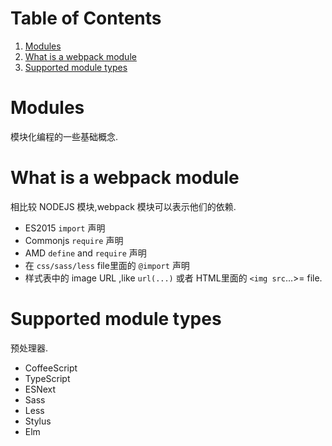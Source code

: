 
# Table of Contents

1.  [Modules](#org7bfaa66)
2.  [What is a webpack module](#org0a3bbd1)
3.  [Supported module types](#orge88ade3)


<a id="org7bfaa66"></a>

# Modules

模块化编程的一些基础概念.


<a id="org0a3bbd1"></a>

# What is a webpack module

相比较 NODEJS 模块,webpack 模块可以表示他们的依赖.

-   ES2015 `import` 声明
-   Commonjs `require` 声明
-   AMD `define` and `require` 声明
-   在 `css/sass/less` file里面的 `@import` 声明
-   样式表中的 image URL ,like `url(...)` 或者 HTML里面的 `<img src`&#x2026;>= file.


<a id="orge88ade3"></a>

# Supported module types

预处理器.

-   CoffeeScript
-   TypeScript
-   ESNext
-   Sass
-   Less
-   Stylus
-   Elm

